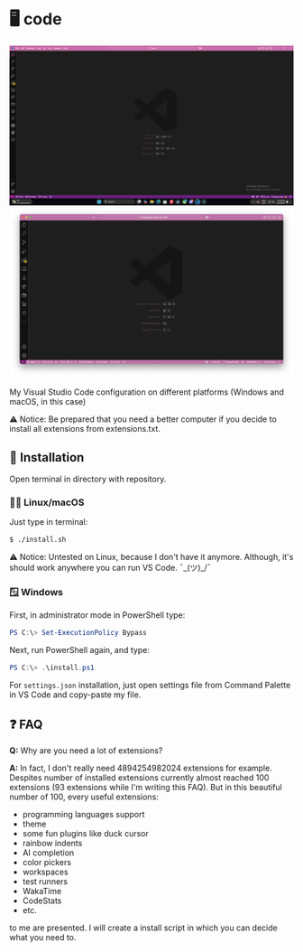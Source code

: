 # 🖥️ code

![Screenshot of my VS Code instance](screenshot.png)
![Screenshot of my VS Code instance on Mac](screenshot_mac.png)

My Visual Studio Code configuration on different platforms (Windows and macOS, in this case)

⚠️ Notice: Be prepared that you need a better computer if you decide to install all extensions from extensions.txt.

## 💾 Installation

Open terminal in directory with repository.

### 🐧🍎 Linux/macOS

Just type in terminal:

```sh
$ ./install.sh
```

⚠️ Notice: Untested on Linux, because I don't have it anymore. Although, it's should work anywhere you can run VS Code. ¯\_(ツ)_/¯

### 🪟 Windows

First, in administrator mode in PowerShell type:

```powershell
PS C:\> Set-ExecutionPolicy Bypass
```

Next, run PowerShell again, and type:

```powershell
PS C:\> .\install.ps1
```

For `settings.json` installation, just open settings file from Command Palette in VS Code and copy-paste my file.

## ❓ FAQ

**Q:** Why are you need a lot of extensions?

**A:** In fact, I don't really need 4894254982024 extensions for example. Despites number of installed extensions currently almost reached 100 extensions (93 extensions while I'm writing this FAQ). But in this beautiful number of 100, every useful extensions:

- programming languages support
- theme
- some fun plugins like duck cursor
- rainbow indents
- AI completion
- color pickers
- workspaces
- test runners
- WakaTime
- CodeStats
- etc.

to me are presented. I will create a install script in which you can decide what you need to.
